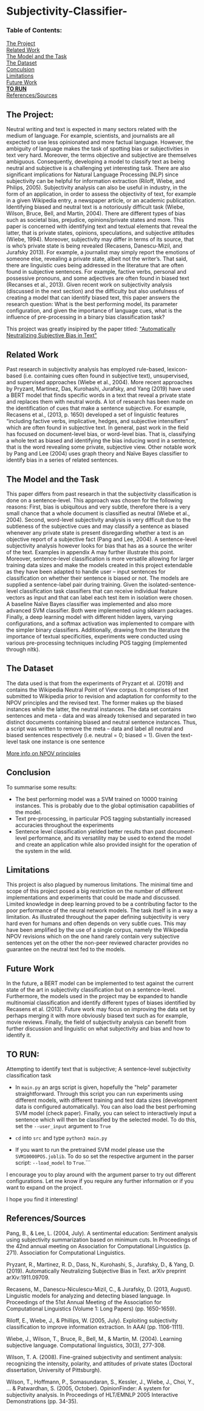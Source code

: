 # Subjectivity-Classifier-

### Table of Contents:

[The Project](#The-Project)<br>
[Related Work](#Related-work)<br>
[The Model and the Task](#The-Model-and-the-Task)<br>
[The Dataset](#The-Dataset)<br>
[Conculsion](#Conclusion)<br>
[Limitations](#Limitations)<br>
[Future Work](#Future-Work)<br>
**[TO RUN](#TO-RUN)**<br>
[References/Sources](#References/Sources)<br>

## The Project: 
Neutral writing and text is expected in many sectors related with the medium of language. For example, scientists, and journalists are all expected to use less opinionated and more factual language. However, the ambiguity of language makes the task of spotting bias or subjectivities in text very hard. Moreover, the terms objective and subjective are themselves ambiguous. Consequently, developing a model to classify text as being neutral and subjective is a challenging yet interesting task. There are also significant implications for Natural Language Processing (NLP) since subjectivity can be helpful for information extraction (Riloff, Wiebe, and Philips, 2005). Subjectivity analysis can also be useful in industry, in the form of an application, in order to assess the objectivity of text, for example in a given Wikipedia entry, a newspaper article, or an academic publication. 
	Identifying biased and neutral text is a notoriously difficult task (Wiebe, Wilson, Bruce, Bell, and Martin, 2004). There are different types of bias such as societal bias, prejudice, opinions/private states and more. This paper is concerned with identifying text and textual elements that reveal the latter, that is private states, opinions, speculations, and subjective attitudes (Wiebe, 1994). Moreover, subjectivity may differ in terms of its source, that is who’s private state is being revealed (Recasens, Danescu-Mizil, and Jurafsky 2013). For example, a journalist may simply report the emotions of someone else, revealing a private state, albeit not the writer’s. That said, there are linguistic cues being addressed in the literature that are often found in subjective sentences. For example, factive verbs, personal and possessive pronouns, and some adjectives are often found in biased text (Recanses et al., 2013). 
Given recent work on subjectivity analysis (discussed in the next section) and the difficulty but also usefulness of creating a model that can identify biased text, this paper answers the research question: What is the best performing model, its parameter configuration, and given the importance of language cues, what is the influence of pre-processing in a binary bias classification task? 

This project was greatly insipired by the paper titled: ["Automatically Neutralizing Subjective Bias in Text"](https://arxiv.org/abs/1911.09709)


## Related Work

Past research in subjectivity analysis has employed rule-based, lexicon-based (i.e. containing cues often found in subjective text), unsupervised, and supervised approaches (Wiebe et al., 2004). More recent approaches by Pryzant, Martinez, Das, Kurohashi, Jurafsky, and Yang (2019) have used a BERT model that finds specific words in a text that reveal a private state and replaces them with neutral words. A lot of research has been made on the identification of cues that make a sentence subjective. For example, Recasens et al., (2013, p. 1650) developed a set of linguistic features “including factive verbs, implicative, hedges, and subjective intensifiers” which are often found in subjective text. In general, past work in the field has focused on document-level bias, or word-level bias. That is, classifying a whole text as biased and identifying the bias inducing word in a sentence, that is the word revealing some private, subjective view. Other notable work by Pang and Lee (2004) uses graph theory and Naïve Bayes classifier to identify bias in a series of related sentences.


## The Model and the Task

This paper differs from past research in that the subjectivity classification is done on a sentence-level. This approach was chosen for the following reasons: First, bias is ubiquitous and very subtle, therefore there is a very small chance that a whole document is classified as neutral (Wiebe et al., 2004). Second, word-level subjectivity analysis is very difficult due to the subtleness of the subjective cues and may classify a sentence as biased whenever any private state is present disregarding whether a text is an objective report of a subjective fact (Pang and Lee, 2004). A sentence-level subjectivity analysis however looks for bias that has as a source the writer of the text. Examples in appendix A may further illustrate this point. Moreover, sentence-level classification is more versatile allowing for larger training data sizes and make the models created in this project extendable as they have been adapted to handle user – input sentences for classification on whether their sentence is biased or not. 
	The models are supplied a sentence-label pair during training. Given the isolated-sentence-level classification task classifiers that can receive individual feature vectors as input and that can label each test item in isolation were chosen. A baseline Naïve Bayes classifier was implemented and also more advanced SVM classifier. Both were implemented using sklearn packages. Finally, a deep learning model with different hidden layers, varying configurations, and a softmax activation was implemented to compare with the simpler binary classifiers. Additionally, drawing from the literature the importance of textual specificities, experiments were conducted using various pre-processing techniques including POS tagging (implemented through nltk).


## The Dataset

The data used is that from the experiments of Pryzant et al. (2019) and contains the Wikipedia Neutral Point of View corpus. It comprises of text submitted to Wikipedia prior to revision and adaptation for conformity to the NPOV principles  and the revised text. The former makes up the biased instances while the latter, the neutral instances. The data set contains sentences and meta - data and was already tokenised and separated in two distinct documents containing biased and neutral sentence instances. Thus, a script was written to remove the meta – data and label all neutral and biased sentences respectively (i.e. neutral = 0; biased = 1). Given the text-level task one instance is one sentence

[More info on NPOV principles](https://en.wikipedia.org/wiki/Wikipedia:Neutral_point_of_view)

## Conclusion

To summarise some results:
-	The best performing model was a SVM trained on 10000 training instances. This is probably due to the global optimisation capabilities of the model.
-	Text pre-processing, in particular POS tagging substantially increased accuracies throughout the experiments
-	Sentence level classification yielded better results than past document-level performance, and its versatility may be used to extend the model and create an application while also provided insight for the operation of the system in the wild.


## Limitations
This project is also plagued by numerous limitations. The minimal time and scope of this project posed a big restriction on the number of different implementations and experiments that could be made and discussed. Limited knowledge in deep learning proved to be a contributing factor to the poor performance of the neural network models. The task itself is in a way a limitation. As illustrated throughout the paper defining subjectivity is very hard even for humans and often depends on very subtle cues. This may have been amplified by the use of a single corpus, namely the Wikipedia NPOV revisions which on the one hand rarely contain very subjective sentences yet on the other the non-peer reviewed character provides no guarantee on the neutral text fed to the models.


## Future Work
In the future, a BERT model can be implemented to test against the current state of the art in subjectivity classification but on a sentence-level. Furthermore, the models used in the project may be expanded to handle multinomial classification and identify different types of biases identified by Recasens et al. (2013). Future work may focus on improving the data set by perhaps merging it with more obviously biased text such as for example, movie reviews. Finally, the field of subjectivity analysis can benefit from further discussion and linguistic on what subjectivity and bias and how to identify it.


## TO RUN:  

Attempting to identify text that is subjective; A sentence-level subjectivity classification task


- In `main.py` an args script is given, hopefully the "help" parameter straightforward. Through this script you can run experiments using different models, with different training and test data sizes (development data is configured automatically). You can also load the best perfroming SVM model (check paper). Finally, you can select to interactively input a sentence which will then be classified by the selected model. To do this, set the `--user_input` argument to `True`

- `cd` into `src` and type `python3 main.py`

- If you want to run the pretrained SVM model please use the `SVM10000POS.joblib`. To do so set the respective argument in the parser script:  `--load_model` to `True`.```

I encourage you to play around with the argument parser to try out different configurations.
Let me know if you require any further information or if you want to expand on the project. 

I hope you find it interesting!


## References/Sources


Pang, B., & Lee, L. (2004, July). A sentimental education: Sentiment analysis using subjectivity summarization based on minimum cuts. In Proceedings of the 42nd annual meeting on Association for Computational Linguistics (p. 271). Association for Computational Linguistics.

Pryzant, R., Martinez, R. D., Dass, N., Kurohashi, S., Jurafsky, D., & Yang, D. (2019). Automatically Neutralizing Subjective Bias in Text. arXiv preprint arXiv:1911.09709.

Recasens, M., Danescu-Niculescu-Mizil, C., & Jurafsky, D. (2013, August). Linguistic models for analyzing and detecting biased language. In Proceedings of the 51st Annual Meeting of the Association for Computational Linguistics (Volume 1: Long Papers) (pp. 1650-1659).

Riloff, E., Wiebe, J., & Phillips, W. (2005, July). Exploiting subjectivity classification to improve information extraction. In AAAI (pp. 1106-1111).

Wiebe, J., Wilson, T., Bruce, R., Bell, M., & Martin, M. (2004). Learning subjective language. Computational linguistics, 30(3), 277-308.

Wilson, T. A. (2008). Fine-grained subjectivity and sentiment analysis: recognizing the intensity, polarity, and attitudes of private states (Doctoral dissertation, University of Pittsburgh).

Wilson, T., Hoffmann, P., Somasundaran, S., Kessler, J., Wiebe, J., Choi, Y., ... & Patwardhan, S. (2005, October). OpinionFinder: A system for subjectivity analysis. In Proceedings of HLT/EMNLP 2005 Interactive Demonstrations (pp. 34-35).

